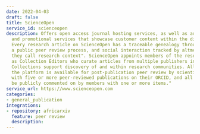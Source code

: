 ```yaml
---
date: 2022-04-03
draft: false
title: ScienceOpen
service_id: scienceopen
description: Offers open access journal hosting services, as well as advanced indexing
  and promotional services that showcase customer content within the discovery platform.
  Every research article on ScienceOpen has a traceable genealogy through citations,
  a public peer review process, and social interaction tracked by altmetrics, which
  they call research context". ScienceOpen appoints members of the research community
  as Collection Editors who curate articles from multiple publishers in any topic.
  Collections support discovery of and within research communities. All content on
  the platform is available for post-publication peer review by scientific members
  with five or more peer-reviewed publications on their ORCID, and all articles can
  be publicly commented on by members with one or more items."
service_url: https://www.scienceopen.com
categories:
- general_publication
integrations:
- repository: africarxiv
  feature: peer review
  description:
---
```



